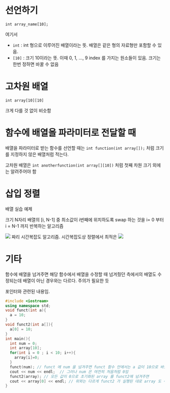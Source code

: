 # 선언하기 
`int array_name[10]; `

여기서
* `int` : int 형으로 이루어진 배열이라는 뜻. 배열은 같은 형의 자료형만 포함할 수 있음. 
* `[10]` : 크기 10이라는 뜻. 이때 0, 1, ..., 9 index 를 가지는 원소들이 있음. 크기는 한번 정하면 바꿀 수 없음 

# 고차원 배열 
`int array[10][10]`

크게 다를 것 없이 비슷함 

# 함수에 배열을 파라미터로 전달할 때 
배열을 파라미터로 받는 함수를 선언할 때는
`int function(int array[]);` 처럼 크기를 지정하지 않은 배열처럼 적는다.

고차원 배열은 `int anotherfunction(int array[][10])` 처럼 첫째 차원 크기 외에는 알려주어야 함 

# 삽입 정렬 
배열 실습 예제

크기 N자리 배열의 [i, N-1] 중 최소값이 i번째에 위치하도록 swap 하는 것을 i= 0 부터 i = N-1 까지 반복하는 알고리즘 

![](https://latex.codecogs.com/svg.latex?O(N^2)) 짜리 시간복잡도 알고리즘. 
시간복잡도상 정렬에서 최적은 ![](https://latex.codecogs.com/svg.latex?O(N\log(N))) 

# 기타 
함수에 배열을 넘겨주면 해당 함수에서 배열을 수정할 때 넘겨줬던 측에서의 배열도 수정되는데 배열이 아닌 경우와는 다르다. 주의가 필요한 듯

포인터와 관련된 내용임. 
```cpp 
#include <iostream>
using namespace std; 
void funct(int a){
  a = 10;
}
void funct2(int a[]){
  a[0] = 10; 
}
int main(){
  int num = 0; 
  int array[10]; 
  for(int i = 0 ; i < 10; i++){
    array[i]=0; 
  }
  funct(num); // funct 에 num 을 넘겨주면 funct 함수 안에서는 a 값이 10으로 바뀜 
  cout << num << endl;  // 그러나 num 은 여전히 처음처럼 0임 
  funct2(array); // 모든 값이 0으로 초기화된 array 를 funct2에 넘겨주면
  cout << array[0] << endl; // 위와는 다르게 funct2 가 실행된 대로 array 도 수정되어 있음 
}
```
